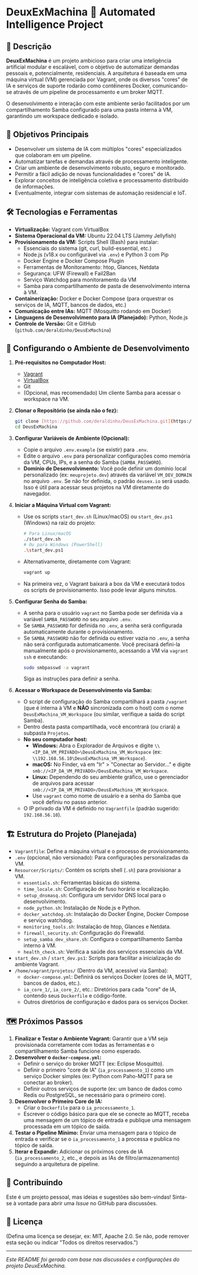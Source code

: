 # DeuxExMachina 🤖 Automated Intelligence Project

## 📜 Descrição

**DeuxExMachina** é um projeto ambicioso para criar uma inteligência artificial modular e escalável, com o objetivo de automatizar demandas pessoais e, potencialmente, residenciais. A arquitetura é baseada em uma máquina virtual (VM) gerenciada por Vagrant, onde os diversos "cores" de IA e serviços de suporte rodarão como contêineres Docker, comunicando-se através de um pipeline de processamento e um broker MQTT.

O desenvolvimento e interação com este ambiente serão facilitados por um compartilhamento Samba configurado para uma pasta interna à VM, garantindo um workspace dedicado e isolado.

## 🎯 Objetivos Principais

* Desenvolver um sistema de IA com múltiplos "cores" especializados que colaboram em um pipeline.
* Automatizar tarefas e demandas através de processamento inteligente.
* Criar um ambiente de desenvolvimento robusto, seguro e monitorado.
* Permitir a fácil adição de novas funcionalidades e "cores" de IA.
* Explorar conceitos de inteligência coletiva e processamento distribuído de informações.
* Eventualmente, integrar com sistemas de automação residencial e IoT.

## 🛠️ Tecnologias e Ferramentas

* **Virtualização:** Vagrant com VirtualBox
* **Sistema Operacional da VM:** Ubuntu 22.04 LTS (Jammy Jellyfish)
* **Provisionamento da VM:** Scripts Shell (Bash) para instalar:
    * Essenciais do sistema (git, curl, build-essential, etc.)
    * Node.js (v18.x ou configurável via `.env`) e Python 3 com Pip
    * Docker Engine e Docker Compose Plugin
    * Ferramentas de Monitoramento: htop, Glances, Netdata
    * Segurança: UFW (Firewall) e Fail2Ban
    * Serviço Watchdog para monitoramento da VM
    * Samba para compartilhamento de pasta de desenvolvimento interna à VM.
* **Containerização:** Docker e Docker Compose (para orquestrar os serviços de IA, MQTT, bancos de dados, etc.)
* **Comunicação entre IAs:** MQTT (Mosquitto rodando em Docker)
* **Linguagens de Desenvolvimento para IA (Planejado):** Python, Node.js
* **Controle de Versão:** Git e GitHub (`github.com/deraldinho/DeusExMachina`)

## 🚀 Configurando o Ambiente de Desenvolvimento

1.  **Pré-requisitos no Computador Host:**
    * [Vagrant](https://www.vagrantup.com/downloads)
    * [VirtualBox](https://www.virtualbox.org/wiki/Downloads)
    * Git
    * (Opcional, mas recomendado) Um cliente Samba para acessar o workspace na VM.

2.  **Clonar o Repositório (se ainda não o fez):**
    ```bash
    git clone [https://github.com/deraldinho/DeusExMachina.git](https://github.com/deraldinho/DeusExMachina.git)
    cd DeusExMachina
    ```

3.  **Configurar Variáveis de Ambiente (Opcional):**
    * Copie o arquivo `.env.example` (se existir) para `.env`.
    * Edite o arquivo `.env` para personalizar configurações como memória da VM, CPUs, IPs, e a senha do Samba (`SAMBA_PASSWORD`).
    * **Domínio de Desenvolvimento:** Você pode definir um domínio local personalizado (ex: `meuprojeto.dev`) através da variável `VM_DEV_DOMAIN` no arquivo `.env`. Se não for definida, o padrão `deusex.io` será usado. Isso é útil para acessar seus projetos na VM diretamente do navegador.


    

4.  **Iniciar a Máquina Virtual com Vagrant:**
    * Use os scripts `start_dev.sh` (Linux/macOS) ou `start_dev.ps1` (Windows) na raiz do projeto:
        ```bash
        # Para Linux/macOS
        ./start_dev.sh
        # Ou para Windows (PowerShell)
        .\start_dev.ps1
        ```
    * Alternativamente, diretamente com Vagrant:
        ```bash
        vagrant up
        ```
    * Na primeira vez, o Vagrant baixará a box da VM e executará todos os scripts de provisionamento. Isso pode levar alguns minutos.

5.  **Configurar Senha do Samba:**
    * A senha para o usuário `vagrant` no Samba pode ser definida via a variável `SAMBA_PASSWORD` no seu arquivo `.env`.
    * Se `SAMBA_PASSWORD` for definida no `.env`, a senha será configurada automaticamente durante o provisionamento.
    * Se `SAMBA_PASSWORD` não for definida ou estiver vazia no `.env`, a senha não será configurada automaticamente. Você precisará defini-la manualmente após o provisionamento, acessando a VM via `vagrant ssh` e executando:
        ```bash
        sudo smbpasswd -a vagrant
        ```
        Siga as instruções para definir a senha.

7.  **Acessar o Workspace de Desenvolvimento via Samba:**
    * O script de configuração do Samba compartilhará a pasta `/vagrant` (que é interna à VM e **NÃO** sincronizada com o host) com o nome `DeusExMachina_VM_Workspace` (ou similar, verifique a saída do script Samba).
    * Dentro desta pasta compartilhada, você encontrará (ou criará) a subpasta `Projetos`.
    * **No seu computador host:**
        * **Windows:** Abra o Explorador de Arquivos e digite `\\<IP_DA_VM_PRIVADO>\DeusExMachina_VM_Workspace` (ex: `\\192.168.56.10\DeusExMachina_VM_Workspace`).
        * **macOS:** No Finder, vá em "Ir" > "Conectar ao Servidor..." e digite `smb://<IP_DA_VM_PRIVADO>/DeusExMachina_VM_Workspace`.
        * **Linux:** Dependendo do seu ambiente gráfico, use o gerenciador de arquivos para acessar `smb://<IP_DA_VM_PRIVADO>/DeusExMachina_VM_Workspace`.
        * Use `vagrant` como nome de usuário e a senha do Samba que você definiu no passo anterior.
    * O IP privado da VM é definido no `Vagrantfile` (padrão sugerido: `192.168.56.10`).

## 🏗️ Estrutura do Projeto (Planejada)

* `Vagrantfile`: Define a máquina virtual e o processo de provisionamento.
* `.env` (opcional, não versionado): Para configurações personalizadas da VM.
* `Resourcer/Scripts/`: Contém os scripts shell (`.sh`) para provisionar a VM.
    * `essentials.sh`: Ferramentas básicas do sistema.
    * `time_locale.sh`: Configuração de fuso horário e localização.
    * `setup_dnsmasq.sh`: Configura um servidor DNS local para o desenvolvimento.
    * `node_python.sh`: Instalação de Node.js e Python.
    * `docker_watchdog.sh`: Instalação do Docker Engine, Docker Compose e serviço watchdog.
    * `monitoring_tools.sh`: Instalação de htop, Glances e Netdata.
    * `firewall_security.sh`: Configuração do Firewalld.
    * `setup_samba_dev_share.sh`: Configura o compartilhamento Samba interno à VM.
    * `health_check.sh`: Verifica a saúde dos serviços essenciais da VM.
* `start_dev.sh` / `start_dev.ps1`: Scripts para facilitar a inicialização do ambiente Vagrant.
* `/home/vagrant/projetos/` (Dentro da VM, acessível via Samba):
    * `docker-compose.yml`: Definirá os serviços Docker (cores de IA, MQTT, bancos de dados, etc.).
    * `ia_core_1/`, `ia_core_2/`, etc.: Diretórios para cada "core" de IA, contendo seus `Dockerfile` e código-fonte.
    * Outros diretórios de configuração e dados para os serviços Docker.

## 🗺️ Próximos Passos

1.  **Finalizar e Testar o Ambiente Vagrant:** Garantir que a VM seja provisionada corretamente com todas as ferramentas e o compartilhamento Samba funcione como esperado.
2.  **Desenvolver o `docker-compose.yml`:**
    * Definir o serviço do broker MQTT (ex: Eclipse Mosquitto).
    * Definir o primeiro "core de IA" (`ia_processamento_1`) como um serviço Docker simples (ex: Python com Paho-MQTT para se conectar ao broker).
    * Definir outros serviços de suporte (ex: um banco de dados como Redis ou PostgreSQL, se necessário para o primeiro core).
3.  **Desenvolver o Primeiro Core de IA:**
    * Criar o `Dockerfile` para o `ia_processamento_1`.
    * Escrever o código básico para que ele se conecte ao MQTT, receba uma mensagem de um tópico de entrada e publique uma mensagem processada em um tópico de saída.
4.  **Testar o Pipeline Mínimo:** Enviar uma mensagem para o tópico de entrada e verificar se o `ia_processamento_1` a processa e publica no tópico de saída.
5.  **Iterar e Expandir:** Adicionar os próximos cores de IA (`ia_processamento_2`, etc., e depois as IAs de filtro/armazenamento) seguindo a arquitetura de pipeline.

## 🤝 Contribuindo

Este é um projeto pessoal, mas ideias e sugestões são bem-vindas! Sinta-se à vontade para abrir uma *Issue* no GitHub para discussões.

## 📄 Licença

(Defina uma licença se desejar, ex: MIT, Apache 2.0. Se não, pode remover esta seção ou indicar "Todos os direitos reservados.")

---

*Este README foi gerado com base nas discussões e configurações do projeto DeuxExMachina.*
